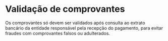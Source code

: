 # Validação de comprovantes

Os comprovantes só devem ser validados após consulta ao extrato bancário da entidade responsável pela recepção do pagamento, para evitar fraudes com comprovantes falsos ou adulterados.